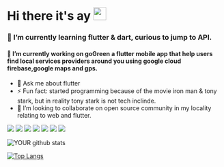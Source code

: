 # Hi there it's ay  <img src="https://raw.githubusercontent.com/MartinHeinz/MartinHeinz/master/wave.gif" width="30px">

### 🌱 I’m currently learning flutter & dart, curious to jump to API.
#### 🔭 I’m currently working on goGreen a flutter mobile app that help users find local services providers around you using google cloud firebase,google maps and gps.
- 💬 Ask me about flutter 
- ⚡ Fun fact: started programming because of the movie iron man & tony stark, but in reality tony stark is not tech inclinde. 
- 👯 I’m looking to collaborate on open source community in my locality relating to web and flutter.

<img src="https://img.shields.io/badge/dart-%230175C2.svg?&style=for-the-badge&logo=dart&logoColor=white" />  <img src="https://img.shields.io/badge/Flutter%20-%2302569B.svg?&style=for-the-badge&logo=Flutter&logoColor=white" />
<img src="https://img.shields.io/badge/Google%20Cloud-%234285F4?logo=google-cloud&logoColor=white&style=for-the-badge" />
<img src="https://img.shields.io/badge/django%20-%23092E20.svg?&style=for-the-badge&logo=django&logoColor=white" />
<img src="https://img.shields.io/badge/python%20-%2314354C.svg?&style=for-the-badge&logo=python&logoColor=white" />
<img src="https://img.shields.io/badge/css3%20-%231572B6.svg?&style=for-the-badge&logo=css3&logoColor=white" />
<img src="https://img.shields.io/badge/html5%20-%23E34F26.svg?&style=for-the-badge&logo=html5&logoColor=white" />


![YOUR github stats](https://github-readme-stats.vercel.app/api?username=ay-emma)



[![Top Langs](https://github-readme-stats.vercel.app/api/top-langs/?username=ay-emma&langs_count=6)](https://github.com/ay-emma/github-readme-stats)

<!--
**ay-emma/ay-emma** is a ✨ _special_ ✨ repository because its `README.md` (this file) appears on your GitHub profile.

Here are some ideas to get you started:

### 🔭 I’m currently working on goGreen a flutter mobile app that help you find local services around you
### 🌱 I’m currently learning ...
- 👯 I’m looking to collaborate on ...
- 🤔 I’m looking for help with ...
- 💬 Ask me about ...
- 📫 How to reach me: ...
- 😄 Pronouns: ...
- ⚡ Fun fact: ...
-->
